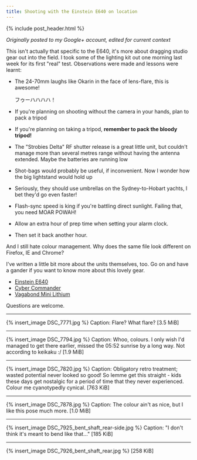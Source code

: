 ```yaml
---
title: Shooting with the Einstein E640 on location
---
```


{% include post_header.html %}

*Originally posted to my Google+ account, edited for current context*

This isn't actually that specific to the E640, it's more about dragging studio gear out into the field. I took some of the lighting kit out one morning last week for its first "real" test. Observations were made and lessons were learnt:

* The 24-70mm laughs like Okarin in the face of lens-flare, this is awesome!
  
  フゥーハハハハ！

* If you're planning on shooting without the camera in your hands, plan to pack a tripod

* If you're planning on taking a tripod, **remember to pack the bloody tripod!**

* The "Strobies Delta" RF shutter release is a great little unit, but couldn't manage more than several metres range without having the antenna extended. Maybe the batteries are running low

* Shot-bags would probably be useful, if inconvenient. Now I wonder how the big lightstand would hold up

* Seriously, they should use umbrellas on the Sydney-to-Hobart yachts, I bet they'd go even faster!

* Flash-sync speed is king if you're battling direct sunlight. Failing that, you need MOAR POWAH!

* Allow an extra hour of prep time when setting your alarm clock.

* Then set it back another hour.

And I still hate colour management. Why does the same file look different on Firefox, IE and Chrome?


I've written a little bit more about the units themselves, too. Go on and have a gander if you want to know more about this lovely gear.

- [Einstein E640](http://moin.meidokon.net/furinkan/photography/lighting/Buff_Einstein_640)
- [Cyber Commander](http://moin.meidokon.net/furinkan/photography/lighting/Cyber_Commander)
- [Vagabond Mini Lithium](http://moin.meidokon.net/furinkan/photography/lighting/Vagabond_Mini_Lithium)

Questions are welcome.

---

{% insert_image DSC_7771.jpg %}
Caption: Flare? What flare? [3.5 MiB]

---

{% insert_image DSC_7794.jpg %}
Caption: Whoo, colours. I only wish I'd managed to get there earlier, missed the 05:52 sunrise by a long way. Not according to keikaku :/ [1.9 MiB]

---

{% insert_image DSC_7820.jpg %}
Caption: Obligatory retro treatment; wasted potential never looked so good! So lemme get this straight - kids these days get nostalgic for a period of time that they never experienced. Colour me cyanotypedly cynical. [763 KiB]

---

{% insert_image DSC_7878.jpg %}
Caption: The colour ain't as nice, but I like this pose much more. [1.0 MiB]

---

{% insert_image DSC_7925_bent_shaft_rear-side.jpg %}
Caption: "I don't think it's meant to bend like that..." [185 KiB]

---

{% insert_image DSC_7926_bent_shaft_rear.jpg %}
[258 KiB]


